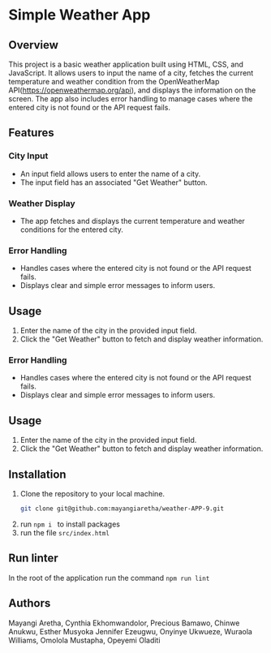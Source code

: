 # Simple Weather App

## Overview

This project is a basic weather application built using HTML, CSS, and JavaScript. It allows users to input the name of a city, fetches the current temperature and weather condition from the OpenWeatherMap API(https://openweathermap.org/api), and displays the information on the screen. The app also includes error handling to manage cases where the entered city is not found or the API request fails.

## Features

### City Input

- An input field allows users to enter the name of a city.
- The input field has an associated "Get Weather" button.

### Weather Display

- The app fetches and displays the current temperature and weather conditions for the entered city.

### Error Handling

- Handles cases where the entered city is not found or the API request fails.
- Displays clear and simple error messages to inform users.

## Usage

1. Enter the name of the city in the provided input field.
2. Click the "Get Weather" button to fetch and display weather information.

### Error Handling

- Handles cases where the entered city is not found or the API request fails.
- Displays clear and simple error messages to inform users.

## Usage

1. Enter the name of the city in the provided input field.
2. Click the "Get Weather" button to fetch and display weather information.


## Installation

1. Clone the repository to your local machine.
   ```bash
   git clone git@github.com:mayangiaretha/weather-APP-9.git

2. run `npm i ` to install packages
3. run the file `src/index.html`

## Run linter
In the root of the application run the command `npm run lint`

## Authors
Mayangi Aretha,
Cynthia Ekhomwandolor,
Precious Bamawo,
Chinwe Anukwu,
Esther Musyoka
Jennifer Ezeugwu,
Onyinye Ukwueze,
Wuraola Williams,
Omolola Mustapha,
Opeyemi Oladiti
